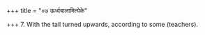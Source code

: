 +++
title = "०७ ऊर्ध्वबालामित्येके"

+++
7. With the tail turned upwards, according to some (teachers).
